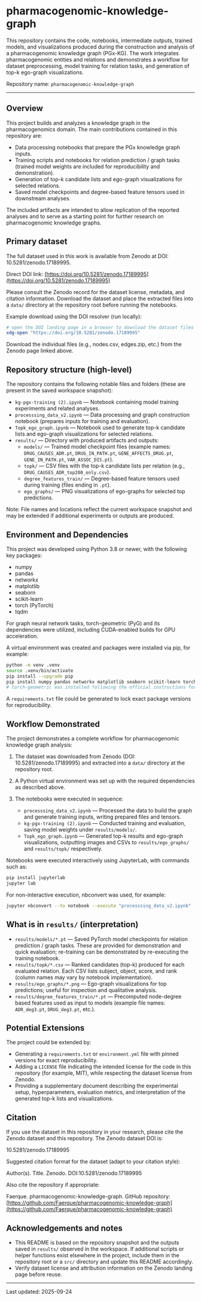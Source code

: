 # pharmacogenomic-knowledge-graph

This repository contains the code, notebooks, intermediate outputs, trained models, and visualizations produced during the construction and analysis of a pharmacogenomic knowledge graph (PGx-KG). The work integrates pharmacogenomic entities and relations and demonstrates a workflow for dataset preprocessing, model training for relation tasks, and generation of top-k ego-graph visualizations.

Repository name: `pharmacogenomic-knowledge-graph`

---

## Overview

This project builds and analyzes a knowledge graph in the pharmacogenomics domain. The main contributions contained in this repository are:

- Data processing notebooks that prepare the PGx knowledge graph inputs.
- Training scripts and notebooks for relation prediction / graph tasks (trained model weights are included for reproducibility and demonstration).
- Generation of top-k candidate lists and ego-graph visualizations for selected relations.
- Saved model checkpoints and degree-based feature tensors used in downstream analyses.

The included artifacts are intended to allow replication of the reported analyses and to serve as a starting point for further research on pharmacogenomic knowledge graphs.

## Primary dataset

The full dataset used in this work is available from Zenodo at DOI: 10.5281/zenodo.17189995.

Direct DOI link: [https://doi.org/10.5281/zenodo.17189995](https://doi.org/10.5281/zenodo.17189995)

Please consult the Zenodo record for the dataset license, metadata, and citation information. Download the dataset and place the extracted files into a `data/` directory at the repository root before running the notebooks.

Example download using the DOI resolver (run locally):

```bash
# open the DOI landing page in a browser to download the dataset files
xdg-open "https://doi.org/10.5281/zenodo.17189995"
```

Download the individual files (e.g., nodes.csv, edges.zip, etc.) from the Zenodo page linked above.

## Repository structure (high-level)

The repository contains the following notable files and folders (these are present in the saved workspace snapshot):

- `kg-pgx-training (2).ipynb` — Notebook containing model training experiments and related analyses.
- `processsing_data_v2.ipynb` — Data processing and graph construction notebook (prepares inputs for training and evaluation).
- `Topk_ego_graph.ipynb` — Notebook used to generate top-k candidate lists and ego-graph visualizations for selected relations.
- `results/` — Directory with produced artifacts and outputs:
  - `models/` — Trained model checkpoint files (example names: `DRUG_CAUSES_ADR.pt`, `DRUG_IN_PATH.pt`, `GENE_AFFECTS_DRUG.pt`, `GENE_IN_PATH.pt`, `VAR_ASSOC_DIS.pt`).
  - `topk/` — CSV files with the top-k candidate lists per relation (e.g., `DRUG_CAUSES_ADR_top200_only.csv`).
  - `degree_features_train/` — Degree-based feature tensors used during training (files ending in `.pt`).
  - `ego_graphs/` — PNG visualizations of ego-graphs for selected top predictions.

Note: File names and locations reflect the current workspace snapshot and may be extended if additional experiments or outputs are produced.

## Environment and Dependencies

This project was developed using Python 3.8 or newer, with the following key packages:

- numpy
- pandas
- networkx
- matplotlib
- seaborn
- scikit-learn
- torch (PyTorch)
- tqdm

For graph neural network tasks, torch-geometric (PyG) and its dependencies were utilized, including CUDA-enabled builds for GPU acceleration.

A virtual environment was created and packages were installed via pip, for example:

```bash
python -m venv .venv
source .venv/bin/activate
pip install --upgrade pip
pip install numpy pandas networkx matplotlib seaborn scikit-learn torch tqdm
# torch-geometric was installed following the official instructions for the CUDA/PyTorch version
```

A `requirements.txt` file could be generated to lock exact package versions for reproducibility.

## Workflow Demonstrated

The project demonstrates a complete workflow for pharmacogenomic knowledge graph analysis:

1. The dataset was downloaded from Zenodo (DOI: 10.5281/zenodo.17189995) and extracted into a `data/` directory at the repository root.
2. A Python virtual environment was set up with the required dependencies as described above.
3. The notebooks were executed in sequence:

   - `processsing_data_v2.ipynb` — Processed the data to build the graph and generate training inputs, writing prepared files and tensors.
   - `kg-pgx-training (2).ipynb` — Conducted training and evaluation, saving model weights under `results/models/`.
   - `Topk_ego_graph.ipynb` — Generated top-k results and ego-graph visualizations, outputting images and CSVs to `results/ego_graphs/` and `results/topk/` respectively.

Notebooks were executed interactively using JupyterLab, with commands such as:

```bash
pip install jupyterlab
jupyter lab
```

For non-interactive execution, nbconvert was used, for example:

```bash
jupyter nbconvert --to notebook --execute "processsing_data_v2.ipynb" --output executed_processing.ipynb
```

## What is in `results/` (interpretation)

- `results/models/*.pt` — Saved PyTorch model checkpoints for relation prediction / graph tasks. These are provided for demonstration and quick evaluation; re-training can be demonstrated by re-executing the training notebook.
- `results/topk/*.csv` — Ranked candidates (top-k) produced for each evaluated relation. Each CSV lists subject, object, score, and rank (column names may vary by notebook implementation).
- `results/ego_graphs/*.png` — Ego-graph visualizations for top predictions; useful for inspection and qualitative analysis.
- `results/degree_features_train/*.pt` — Precomputed node-degree based features used as input to models (example file names: `ADR_deg3.pt`, `DRUG_deg3.pt`, etc.).

## Potential Extensions

The project could be extended by:

- Generating a `requirements.txt` or `environment.yml` file with pinned versions for exact reproducibility.
- Adding a `LICENSE` file indicating the intended license for the code in this repository (for example, MIT), while respecting the dataset license from Zenodo.
- Providing a supplementary document describing the experimental setup, hyperparameters, evaluation metrics, and interpretation of the generated top-k lists and visualizations.

## Citation

If you use the dataset in this repository in your research, please cite the Zenodo dataset and this repository. The Zenodo dataset DOI is:

10.5281/zenodo.17189995

Suggested citation format for the dataset (adapt to your citation style):

Author(s). Title. Zenodo. DOI:10.5281/zenodo.17189995

Also cite the repository if appropriate:

Faerque. pharmacogenomic-knowledge-graph. GitHub repository: [https://github.com/Faerque/pharmacogenomic-knowledge-graph](https://github.com/Faerque/pharmacogenomic-knowledge-graph)

## Acknowledgements and notes

- This README is based on the repository snapshot and the outputs saved in `results/` observed in the workspace. If additional scripts or helper functions exist elsewhere in the project, include them in the repository root or a `src/` directory and update this README accordingly.
- Verify dataset license and attribution information on the Zenodo landing page before reuse.

---

Last updated: 2025-09-24
